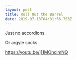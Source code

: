 ```yaml
---
layout: post
title: Roll Out the Barrel
date: 2019-07-13T04:31:56.753Z
---
```

Just no accordions.

Or argyle socks.

<https://youtu.be/j11MOncimNQ>
